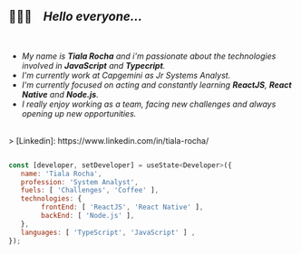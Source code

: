 ## 👩🏾‍💻 _&nbsp;&nbsp;_ _Hello everyone..._ 

</br>

* _My name is __Tiala Rocha__ and i'm passionate about the technologies involved in __JavaScript__ and __Typecript__._ 
* _I'm currently work at Capgemini as Jr Systems Analyst._
* _I'm currently focused on acting and constantly learning __ReactJS__, __React Native__ and __Node.js__._
* _I really enjoy working as a team, facing new challenges and always opening up new opportunities._
</br>
> [Linkedin]: https://www.linkedin.com/in/tiala-rocha/
</br>

```javascript

const [developer, setDeveloper] = useState<Developer>({
   name: 'Tiala Rocha',
   profession: 'System Analyst',
   fuels: [ 'Challenges', 'Coffee' ],
   technologies: {
        frontEnd: [ 'ReactJS', 'React Native' ],
        backEnd: [ 'Node.js' ],
   },
   languages: [ 'TypeScript', 'JavaScript' ] ,
});

```

<!--
**tialaR/tialaR** is a ✨ _special_ ✨ repository because its `README.md` (this file) appears on your GitHub profile.

Here are some ideas to get you started:

- 🔭 I’m currently working on ...
- 🌱 I’m currently learning ...
- 👯 I’m looking to collaborate on ...
- 🤔 I’m looking for help with ...
- 💬 Ask me about ...
- 📫 How to reach me: ...
- 😄 Pronouns: ...
- ⚡ Fun fact: ...
-->
